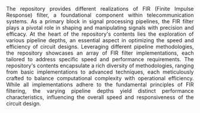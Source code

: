 <div style="text-align: justify;">
The repository provides different realizations of FIR (Finite Impulse Response) filter, a foundational component within telecommunication systems. As a primary block in signal processing pipelines, the FIR filter plays a pivotal role in shaping and manipulating signals with precision and efficacy.
At the heart of the repository's contents lies the exploration of various pipeline depths, an essential aspect in optimizing the speed and efficiency of circuit designs. Leveraging different pipeline methodologies, the repository showcases an array of FIR filter implementations, each tailored to address specific speed and performance requirements.
The repository's contents encapsulate a rich diversity of methodologies, ranging from basic implementations to advanced techniques, each meticulously crafted to balance computational complexity with operational efficiency. While all implementations adhere to the fundamental principles of FIR filtering, the varying pipeline depths yield distinct performance characteristics, influencing the overall speed and responsiveness of the circuit design.
</div>
